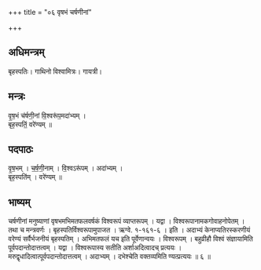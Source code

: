 +++
title = "०६ वृषभं चर्षणीनां"

+++
## अधिमन्त्रम्
बृहस्पतिः। गाथिनो विश्वामित्रः। गायत्री।

## मन्त्रः
वृ॒ष॒भं च॑र्षणी॒नां वि॒श्वरू॑प॒मदा॑भ्यम् ।  
बृह॒स्पतिं॒ वरे॑ण्यम् ॥

## पदपाठः
वृ॒ष॒भम् । च॒र्ष॒णी॒नाम् । वि॒श्वऽरू॑पम् । अदा॑भ्यम् ।  
बृह॒स्पति॑म् । वरे॑ण्यम् ॥

## भाष्यम्
चर्षणीनां मनुष्याणां वृषभमभिमतफलवर्षकं विश्वरूपं व्याप्तरूपम् । यद्वा । विश्वरूपानामकगोवाहनोपेतम् । तथा च मन्त्रवर्णः । बृहस्पतिर्विश्वरूपामुपाजत । ऋग्वे. १-१६१-६ । इति । अदाभ्यं केनाप्यतिरस्करणीयं वरेण्यं सर्वैर्भजनीयं बृहस्पतिम् । अभिमतफलं यच इति पूर्वेणान्वयः । विश्वरूपम् । बहुव्रीहौ विश्वं संज्ञायामिति पूर्वपदान्तोदात्तत्वम् । यद्वा । विश्वरूपास्य सतीति अर्शाअदित्वादच् प्रत्ययः । मरुद्वृधादित्वात्पूर्वपदान्तोदात्तत्वम् । अदाभ्यम् । दभेश्चेति वक्तव्यमिति ण्यत्प्रत्ययः ॥ ६ ॥